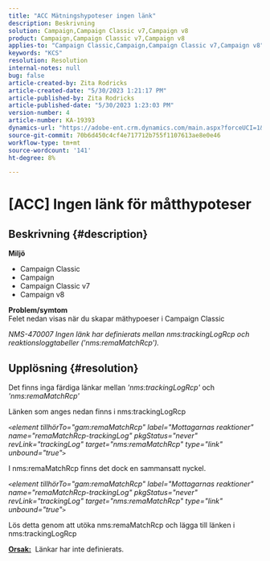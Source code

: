 ```yaml
---
title: "ACC Mätningshypoteser ingen länk"
description: Beskrivning
solution: Campaign,Campaign Classic v7,Campaign v8
product: Campaign,Campaign Classic v7,Campaign v8
applies-to: "Campaign Classic,Campaign,Campaign Classic v7,Campaign v8"
keywords: "KCS"
resolution: Resolution
internal-notes: null
bug: false
article-created-by: Zita Rodricks
article-created-date: "5/30/2023 1:21:17 PM"
article-published-by: Zita Rodricks
article-published-date: "5/30/2023 1:23:03 PM"
version-number: 4
article-number: KA-19393
dynamics-url: "https://adobe-ent.crm.dynamics.com/main.aspx?forceUCI=1&pagetype=entityrecord&etn=knowledgearticle&id=17b060d9-ecfe-ed11-8f6e-6045bd0063aa"
source-git-commit: 70b6d450c4cf4e717712b755f1107613ae8e0e46
workflow-type: tm+mt
source-wordcount: '141'
ht-degree: 8%

---
```


# [ACC] Ingen länk för måtthypoteser

## Beskrivning {#description}

<b>Miljö</b>
- Campaign Classic
- Campaign
- Campaign Classic v7
- Campaign v8

<b>Problem/symtom</b><br>Felet nedan visas när du skapar mäthypoeser i Campaign Classic

*NMS-470007 Ingen länk har definierats mellan nms:trackingLogRcp och reaktionsloggtabeller (&#39;nms:remaMatchRcp&#39;).*

## Upplösning {#resolution}


Det finns inga färdiga länkar mellan *&#39;nms:trackingLogRcp&#39;* och *&#39;nms:remaMatchRcp&#39;*

Länken som anges nedan finns i nms:trackingLogRcp

*`<`element tillhörTo=&quot;gam:remaMatchRcp&quot; label=&quot;Mottagarnas reaktioner&quot; name=&quot;remaMatchRcp-trackingLog&quot; pkgStatus=&quot;never&quot; revLink=&quot;trackingLog&quot; target=&quot;nms:remaMatchRcp&quot; type=&quot;link&quot; unbound=&quot;true&quot;`>`*

I nms:remaMatchRcp finns det dock en sammansatt nyckel.

*`<`element tillhörTo=&quot;gam:remaMatchRcp&quot; label=&quot;Mottagarnas reaktioner&quot; name=&quot;remaMatchRcp-trackingLog&quot; pkgStatus=&quot;never&quot; revLink=&quot;trackingLog&quot; target=&quot;nms:remaMatchRcp&quot; type=&quot;link&quot; unbound=&quot;true&quot;`>`*

Lös detta genom att utöka nms:remaMatchRcp och lägga till länken i nms:trackingLogRcp



<b><u>Orsak:</u></b>  Länkar har inte definierats.
